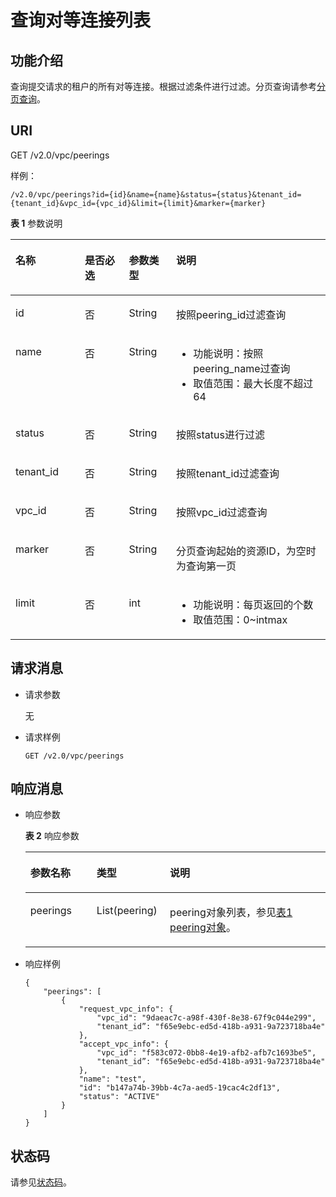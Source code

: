 # 查询对等连接列表<a name="ZH-CN_TOPIC_0075677483"></a>

## 功能介绍<a name="section16041996617"></a>

查询提交请求的租户的所有对等连接。根据过滤条件进行过滤。分页查询请参考[分页查询](分页查询.md)。

## URI<a name="section13605791466"></a>

GET /v2.0/vpc/peerings

样例：

```
/v2.0/vpc/peerings?id={id}&name={name}&status={status}&tenant_id={tenant_id}&vpc_id={vpc_id}&limit={limit}&marker={marker}
```

**表 1**  参数说明

<a name="table18880184689"></a>
<table><thead align="left"><tr id="row13968641385"><th class="cellrowborder" valign="top" width="22%" id="mcps1.2.5.1.1"><p id="p209684410817"><a name="p209684410817"></a><a name="p209684410817"></a>名称</p>
</th>
<th class="cellrowborder" valign="top" width="14.000000000000002%" id="mcps1.2.5.1.2"><p id="p69681441386"><a name="p69681441386"></a><a name="p69681441386"></a>是否必选</p>
</th>
<th class="cellrowborder" valign="top" width="15%" id="mcps1.2.5.1.3"><p id="p1096813412811"><a name="p1096813412811"></a><a name="p1096813412811"></a>参数类型</p>
</th>
<th class="cellrowborder" valign="top" width="49%" id="mcps1.2.5.1.4"><p id="p139686416813"><a name="p139686416813"></a><a name="p139686416813"></a>说明</p>
</th>
</tr>
</thead>
<tbody><tr id="row19681041189"><td class="cellrowborder" valign="top" width="22%" headers="mcps1.2.5.1.1 "><p id="p9968124681"><a name="p9968124681"></a><a name="p9968124681"></a>id</p>
</td>
<td class="cellrowborder" valign="top" width="14.000000000000002%" headers="mcps1.2.5.1.2 "><p id="p1797015416817"><a name="p1797015416817"></a><a name="p1797015416817"></a>否</p>
</td>
<td class="cellrowborder" valign="top" width="15%" headers="mcps1.2.5.1.3 "><p id="p19701411813"><a name="p19701411813"></a><a name="p19701411813"></a>String</p>
</td>
<td class="cellrowborder" valign="top" width="49%" headers="mcps1.2.5.1.4 "><p id="p109701641488"><a name="p109701641488"></a><a name="p109701641488"></a>按照peering_id过滤查询</p>
</td>
</tr>
<tr id="row19701641482"><td class="cellrowborder" valign="top" width="22%" headers="mcps1.2.5.1.1 "><p id="p16970114781"><a name="p16970114781"></a><a name="p16970114781"></a>name</p>
</td>
<td class="cellrowborder" valign="top" width="14.000000000000002%" headers="mcps1.2.5.1.2 "><p id="p199701142815"><a name="p199701142815"></a><a name="p199701142815"></a>否</p>
</td>
<td class="cellrowborder" valign="top" width="15%" headers="mcps1.2.5.1.3 "><p id="p79702041182"><a name="p79702041182"></a><a name="p79702041182"></a>String</p>
</td>
<td class="cellrowborder" valign="top" width="49%" headers="mcps1.2.5.1.4 "><a name="ul159912181345"></a><a name="ul159912181345"></a><ul id="ul159912181345"><li>功能说明：按照peering_name过查询</li><li>取值范围：最大长度不超过64</li></ul>
</td>
</tr>
<tr id="row3970246817"><td class="cellrowborder" valign="top" width="22%" headers="mcps1.2.5.1.1 "><p id="p189701141985"><a name="p189701141985"></a><a name="p189701141985"></a>status</p>
</td>
<td class="cellrowborder" valign="top" width="14.000000000000002%" headers="mcps1.2.5.1.2 "><p id="p179703415816"><a name="p179703415816"></a><a name="p179703415816"></a>否</p>
</td>
<td class="cellrowborder" valign="top" width="15%" headers="mcps1.2.5.1.3 "><p id="p7970749816"><a name="p7970749816"></a><a name="p7970749816"></a>String</p>
</td>
<td class="cellrowborder" valign="top" width="49%" headers="mcps1.2.5.1.4 "><p id="p149701242818"><a name="p149701242818"></a><a name="p149701242818"></a>按照status进行过滤</p>
</td>
</tr>
<tr id="row1497012413813"><td class="cellrowborder" valign="top" width="22%" headers="mcps1.2.5.1.1 "><p id="p199701941181"><a name="p199701941181"></a><a name="p199701941181"></a>tenant_id</p>
</td>
<td class="cellrowborder" valign="top" width="14.000000000000002%" headers="mcps1.2.5.1.2 "><p id="p1297013420819"><a name="p1297013420819"></a><a name="p1297013420819"></a>否</p>
</td>
<td class="cellrowborder" valign="top" width="15%" headers="mcps1.2.5.1.3 "><p id="p12970114088"><a name="p12970114088"></a><a name="p12970114088"></a>String</p>
</td>
<td class="cellrowborder" valign="top" width="49%" headers="mcps1.2.5.1.4 "><p id="p169701241984"><a name="p169701241984"></a><a name="p169701241984"></a>按照tenant_id过滤查询</p>
</td>
</tr>
<tr id="row297024581"><td class="cellrowborder" valign="top" width="22%" headers="mcps1.2.5.1.1 "><p id="p39709420813"><a name="p39709420813"></a><a name="p39709420813"></a>vpc_id</p>
</td>
<td class="cellrowborder" valign="top" width="14.000000000000002%" headers="mcps1.2.5.1.2 "><p id="p169701241084"><a name="p169701241084"></a><a name="p169701241084"></a>否</p>
</td>
<td class="cellrowborder" valign="top" width="15%" headers="mcps1.2.5.1.3 "><p id="p1997074181"><a name="p1997074181"></a><a name="p1997074181"></a>String</p>
</td>
<td class="cellrowborder" valign="top" width="49%" headers="mcps1.2.5.1.4 "><p id="p1997014414818"><a name="p1997014414818"></a><a name="p1997014414818"></a>按照vpc_id过滤查询</p>
</td>
</tr>
<tr id="row119701147813"><td class="cellrowborder" valign="top" width="22%" headers="mcps1.2.5.1.1 "><p id="p199701641815"><a name="p199701641815"></a><a name="p199701641815"></a>marker</p>
</td>
<td class="cellrowborder" valign="top" width="14.000000000000002%" headers="mcps1.2.5.1.2 "><p id="p19970164582"><a name="p19970164582"></a><a name="p19970164582"></a>否</p>
</td>
<td class="cellrowborder" valign="top" width="15%" headers="mcps1.2.5.1.3 "><p id="p209701447813"><a name="p209701447813"></a><a name="p209701447813"></a>String</p>
</td>
<td class="cellrowborder" valign="top" width="49%" headers="mcps1.2.5.1.4 "><p id="p15970134789"><a name="p15970134789"></a><a name="p15970134789"></a>分页查询起始的资源ID，为空时为查询第一页</p>
</td>
</tr>
<tr id="row139701041081"><td class="cellrowborder" valign="top" width="22%" headers="mcps1.2.5.1.1 "><p id="p159700419815"><a name="p159700419815"></a><a name="p159700419815"></a>limit</p>
</td>
<td class="cellrowborder" valign="top" width="14.000000000000002%" headers="mcps1.2.5.1.2 "><p id="p49705419812"><a name="p49705419812"></a><a name="p49705419812"></a>否</p>
</td>
<td class="cellrowborder" valign="top" width="15%" headers="mcps1.2.5.1.3 "><p id="p17970447810"><a name="p17970447810"></a><a name="p17970447810"></a>int</p>
</td>
<td class="cellrowborder" valign="top" width="49%" headers="mcps1.2.5.1.4 "><a name="ul163210261944"></a><a name="ul163210261944"></a><ul id="ul163210261944"><li>功能说明：每页返回的个数</li><li>取值范围：0~intmax</li></ul>
</td>
</tr>
</tbody>
</table>

## 请求消息<a name="section20611598617"></a>

-   请求参数

    无

-   请求样例

    ```
    GET /v2.0/vpc/peerings
    ```


## 响应消息<a name="section19612491665"></a>

-   响应参数

    **表 2**  响应参数

    <a name="table116121920611"></a>
    <table><thead align="left"><tr id="row7829129169"><th class="cellrowborder" valign="top" width="22.09%" id="mcps1.2.4.1.1"><p id="p382916918611"><a name="p382916918611"></a><a name="p382916918611"></a>参数名称</p>
    </th>
    <th class="cellrowborder" valign="top" width="24.42%" id="mcps1.2.4.1.2"><p id="p16829391367"><a name="p16829391367"></a><a name="p16829391367"></a>类型</p>
    </th>
    <th class="cellrowborder" valign="top" width="53.49%" id="mcps1.2.4.1.3"><p id="p1282919368"><a name="p1282919368"></a><a name="p1282919368"></a>说明</p>
    </th>
    </tr>
    </thead>
    <tbody><tr id="row882919669"><td class="cellrowborder" valign="top" width="22.09%" headers="mcps1.2.4.1.1 "><p id="p138291791061"><a name="p138291791061"></a><a name="p138291791061"></a>peerings</p>
    </td>
    <td class="cellrowborder" valign="top" width="24.42%" headers="mcps1.2.4.1.2 "><p id="p58291699612"><a name="p58291699612"></a><a name="p58291699612"></a>List(peering)</p>
    </td>
    <td class="cellrowborder" valign="top" width="53.49%" headers="mcps1.2.4.1.3 "><p id="p5829109666"><a name="p5829109666"></a><a name="p5829109666"></a>peering对象列表，参见<a href="对等连接API简介.md#table1026243410414">表1 peering对象</a>。</p>
    </td>
    </tr>
    </tbody>
    </table>

-   响应样例

    ```
    {
        "peerings": [
            {
                "request_vpc_info": {
                    "vpc_id": "9daeac7c-a98f-430f-8e38-67f9c044e299",
                    "tenant_id”: "f65e9ebc-ed5d-418b-a931-9a723718ba4e"
                },
                "accept_vpc_info": {
                    "vpc_id": "f583c072-0bb8-4e19-afb2-afb7c1693be5",
                    "tenant_id”: "f65e9ebc-ed5d-418b-a931-9a723718ba4e"
                },
                "name": "test",
                "id": "b147a74b-39bb-4c7a-aed5-19cac4c2df13",
                "status": "ACTIVE"
            }
        ]
    }
    ```


## 状态码<a name="section31981619"></a>

请参见[状态码](状态码.md)。

